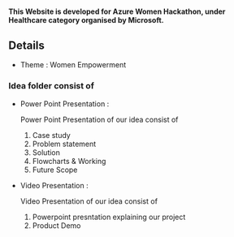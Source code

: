 <h4>This Website is developed for Azure Women Hackathon, under Healthcare category organised by Microsoft. </h4>

## Details

- Theme : Women Empowerment 

<h3> Idea folder consist of  </h3>
<ul>
    <li>Power Point Presentation : <br> <p> Power Point Presentation of our idea consist of <br> <ol> <li> Case study </li>  <li> Problem statement</li>  
    <li> Solution </li>  <li> Flowcharts & Working </li>  <li> Future Scope </li> </ol> </p> </li>
    <li>Video Presentation : <br> <p> Video Presentation  of our idea consist of <br> <ol> <li> Powerpoint presntation explaining our project </li>  <li> Product Demo  </li> </li>
</ul>


